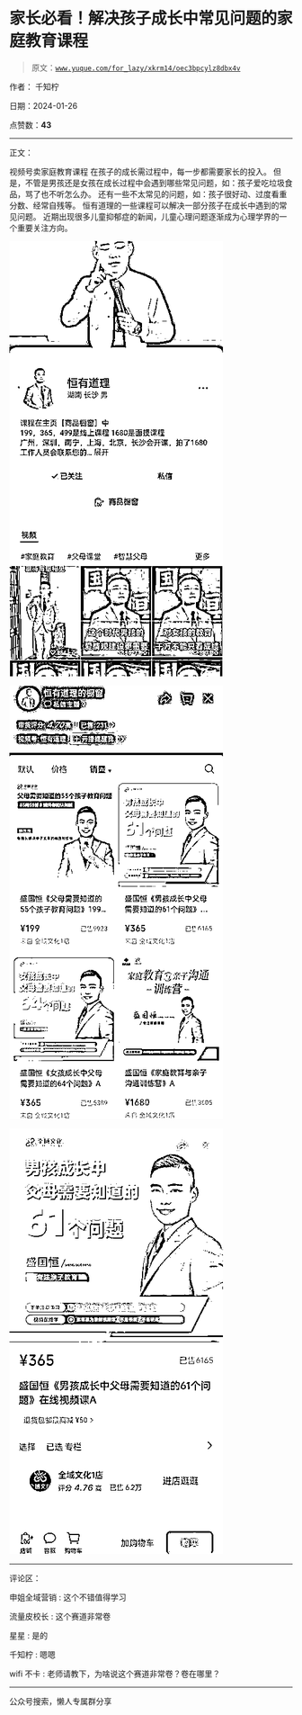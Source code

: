 # 家长必看！解决孩子成长中常见问题的家庭教育课程

> 原文：[`www.yuque.com/for_lazy/xkrm14/oec3bpcylz8dbx4v`](https://www.yuque.com/for_lazy/xkrm14/oec3bpcylz8dbx4v)

作者： 千知柠

日期：2024-01-26

点赞数：**43**

* * *

正文：

视频号卖家庭教育课程 在孩子的成长需过程中，每一步都需要家长的投入。
但是，不管是男孩还是女孩在成长过程中会遇到哪些常见问题，如：孩子爱吃垃圾食品，骂了也不听怎么办。
还有一些不太常见的问题，如：孩子很好动、过度看重分数、经常自残等。 恒有道理的一些课程可以解决一部分孩子在成长中遇到的常见问题。
近期出现很多儿童抑郁症的新闻，儿童心理问题逐渐成为心理学界的一个重要关注方向。

![](img/d825e6457cf79b20d62f1b23a7fcbe5c.png)

![](img/831f09a5a9a34dcfcea458e41eac2dda.png)

![](img/675dfc64f3a60e5931adff72e4e82625.png)

* * *

评论区：

申姐全域营销 : 这个不错值得学习

流量皮校长 : 这个赛道非常卷

星星 : 是的

千知柠 : 嗯嗯

wifi 不卡 : 老师请教下，为啥说这个赛道非常卷？卷在哪里？

* * *

公众号搜索，懒人专属群分享